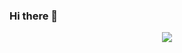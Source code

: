 ### Hi there 👋

<p align="center">
  <a href="https://skillicons.dev">
    <img src="https://skillicons.dev/icons?i=html,css,js,react,git,figma,vscode" />
  </a>
</p>

<!--
**smoliymaryan89/smoliymaryan89** is a ✨ _special_ ✨ repository because its `README.md` (this file) appears on your GitHub profile.

Here are some ideas to get you started:

- 🔭 I’m currently working on ...
- 🌱 I’m currently learning ...
- 👯 I’m looking to collaborate on ...
- 🤔 I’m looking for help with ...
- 💬 Ask me about ...
- 📫 How to reach me: ...
- 😄 Pronouns: ...
- ⚡ Fun fact: ...
-->
